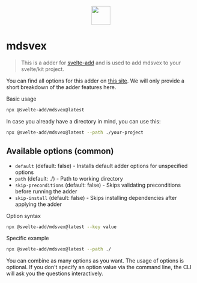 
<p align="center">
    <img src="https://svelte-add.com/adder/mdsvex/logo.svg" height="50" />
</p>

# mdsvex

> This is a adder for [svelte-add](https://svelte-add.com) and is used to add mdsvex to your svelte/kit project.

You can find all options for this adder on [this site](https://svelte-add.com/adder/mdsvex). We will only provide a short breakdown of the adder features here.

Basic usage
```sh
npx @svelte-add/mdsvex@latest
```

In case you already have a directory in mind, you can use this:
```sh
npx @svelte-add/mdsvex@latest --path ./your-project
```




## Available options (common)

    
- `default` (default: false) - Installs default adder options for unspecified options
- `path` (default: ./) - Path to working directory
- `skip-preconditions` (default: false) - Skips validating preconditions before running the adder
- `skip-install` (default: false) - Skips installing dependencies after applying the adder


Option syntax
```sh
npx @svelte-add/mdsvex@latest --key value
```

Specific example
```sh
npx @svelte-add/mdsvex@latest --path ./
```

You can combine as many options as you want. The usage of options is optional. If you don't specify an option value via the command line, the CLI will ask you the questions interactively.

